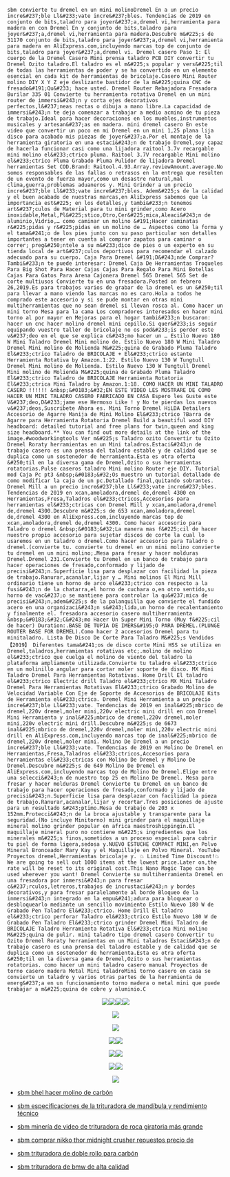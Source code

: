 
```
sbm convierte tu dremel en un mini molinoDremel En a un precio incre&#237;ble Ll&#233;vate incre&#237;bles. Tendencias de 2019 en conjunto de bits,taladro para joyer&#237;a,dremel vi,herramienta para madera en con Dremel En y conjunto de bits,taladro para joyer&#237;a,dremel vi,herramienta para madera.Descubre m&#225;s de 31170 conjunto de bits,taladro para joyer&#237;a,dremel vi,herramienta para madera en AliExpress.com,incluyendo marcas top de conjunto de bits,taladro para joyer&#237;a,dremel vi. Dremel casero Paso 1: El cuerpo de la Dremel Casero Mini prensa taladro PCB DIY convertir tu Dremel Ozito taladro.El taladro es el m&#225;s popular y vers&#225;til de todas las herramientas de poder y se ha convertido en un elemento esencial en cada kit de herramientas de bricolaje.Casero Mini Router molino DIY X Y Z eje deslizante bastidor de la m&#225;quina CNC de fresado&#191;Qu&#233; hace usted. Dremel Router Rebajadora Fresadora Burilar 335 01 Convierte tu herramienta rotativa Dremel en un mini router de immersi&#243;n y corta ejes decorativos perfectos,l&#237;neas rectas o dibuja a mano libre.La capacidad de immersi&#243;n te deja comenzar a trabajar a medio acmino de tu pieza de trabajo.Ideal para hacer decoraciones en los muebles,instrumentos musicales y artesan&#237;as en madera. mini dremel casero En este video que convertir un poco en mi Dremel en un mini 1,25 plana lija disco para acabado mis piezas de joyer&#237;a.Por el montaje de la herramienta giratoria en una estaci&#243;n de trabajo Dremel,soy capaz de hacerla funcionar casi como una lijadora raitool 3.7v recargable mini molino el&#233;ctrico pluma. Raitool 3.7V recargable Mini molino el&#233;ctrico Pluma Grabado Pluma Pulidor de lijadora Dremel herramientas Set COD.Brand: Raitool.4.93.Array.reviewAmount.average.No somos responsables de las fallas o retrasos en la entrega que resulten de un evento de fuerza mayor,como un desastre natural,mal clima,guerra,problemas aduaneros y. Mini Grinder a un precio incre&#237;ble Ll&#233;vate incre&#237;bles. Adem&#225;s de la calidad y el buen acabado de nuestras marcas,en AliExpress sabemos que la importancia est&#225; en los detalles,y tambi&#233;n tenemos art&#237;culos de Material para tu mini grinder,como Acero inoxidable,Metal,Pl&#225;stico,Otro,Cer&#225;mica,Aleaci&#243;n de aluminio,Vidrio,… como caminar un molino &#191;Hacer caminatas r&#225;pidas y r&#225;pidas en un molino de … Aspectos como la forma y el tama&#241;o de los pies junto con su paso particular son detalles importantes a tener en cuenta al comprar zapatos para caminar o correr; preg&#250;ntele a su m&#233;dico de pies o un experto en su tienda local de art&#237;culos deportivos para recomendar el calzado adecuado para su cuerpo. Caja Para Dremel &#191;D&#243;nde Comprar? Tambi&#233;n te puede interesar: Dremel Caja De Herramientas Troqueles Para Big Shot Para Hacer Cajas Cajas Para Regalo Para Mini Botellas Cajas Para Gatos Para Arena Cajonera Dremel 565 Dremel 565 Set de corte multiusos Convierte tu en una fresadora.Posted on febrero 26,2019.Es para trabajos varios de grabar de la dremel es un &#250;til para llevar a mano viendo las marcas no es caro.Hola a todos he comprado este accesorio y si se pude montar en otras mini multiherramientas que no sean dremel si llevan rosca al. Como hacer un mini torno Mesa para la cama Los compradores interesados en hacer mini torno al por mayor en Mejoras para el hogar tambi&#233;n buscaron: hacer un cnc hacer molino dremel mini cepillo.Si quer&#233;is seguir equipando vuestro taller de bricolaje no os pod&#233;is perder este v&#237;deo en el que se explica c&#243;mo hacer un … Estilo Nuevo 180 W Mini Taladro Dremel Mini molino de. Estilo Nuevo 180 W Mini Taladro Dremel Mini molino de Molienda M&#225;quina de Grabado Pluma Taladro El&#233;ctrico Taladro de BRICOLAJE + El&#233;ctrico estante Herramienta Rotativa by Amazon.1:22. Estilo Nuevo 130 W Tungtull Dremel Mini molino de Molienda. Estilo Nuevo 130 W Tungtull Dremel Mini molino de Molienda M&#225;quina de Grabado Pluma Taladro El&#233;ctrico Taladro de BRICOLAJE Herramienta Rotatoria El&#233;ctrica Mini Taladro by Amazon.1:18. COMO HACER UN MINI TALADRO CASERO !!!!!! &nbsp;&#0183;&#32;EN ESTE VIDEO LES MOSTRARE DE COMO HACER UN MINI TALADRO CASERO FABRICADO EN CASA Espero les Guste este V&#237;deo,D&#233;jame ese Hermoso Like ! y No te pierdas los nuevos v&#237;deos,Suscribete Ahora es. Mini Torno Dremel HiLDA Detailers Accesorio de Agarre Manija de Mini Molino El&#233;ctrico ?Barra de Agarre para Herramienta Rotatoria Dremel Build a beautiful wood DIY headboard: detailed tutorial and free plans for twin,queen and king size headboard.** You can find out more details at the link of the image.#woodworkingtools Ver m&#225;s Taladro ozito Convertir tu Ozito Dremel Roraty herramientas en un Mini taladros.Estaci&#243;n de trabajo casero es una prensa del taladro estable y de calidad que se duplica como un sostenedor de herramienta.Esta es otra oferta &#250;til en la diversa gama de Dremel,Ozito o sus herramientas rotatorias.Pulse caseros taladro Mini molino Router eje DIY. Tutorial mod Caja Pc pt3 &nbsp;&#0183;&#32;Os muestro un tutorial detallado de como modificar la caja de un pc.Detallado final,quitando sobrantes. Dremel Mill a un precio incre&#237;ble Ll&#233;vate incre&#237;bles. Tendencias de 2019 en xcan,amoladora,dremel de,dremel 4300 en Herramientas,Fresa,Taladros el&#233;ctricos,Accesorios para herramientas el&#233;ctricas con Dremel Mill y xcan,amoladora,dremel de,dremel 4300.Descubre m&#225;s de 653 xcan,amoladora,dremel de,dremel 4300 en AliExpress.com,incluyendo marcas top de xcan,amoladora,dremel de,dremel 4300. Como hacer accesorio para Taladro o dremel &nbsp;&#0183;&#32;La manera mas f&#225;cil de hacer nuestro propio accesorio para sujetar discos de corte la cual lo usaremos en un taladro o dremel.Como hacer accesorio para Taladro o dremel.(convierte tu. convierte tu dremel en un mini molino convierte tu dremel en un mini molino;.Mesa para fresar y hacer molduras Dremel.Dremel 231.Convierte tu Dremel en un banco de trabajo para hacer operaciones de fresado,conformado y lijado de precisi&#243;n.Superficie lisa para desplazar con facilidad la pieza de trabajo.Ranurar,acanalar,lijar y … Mini molinos El Mini Mill ordinario tiene un horno de arco el&#233;ctrico con respecto a la fusi&#243;n de la chatarra,el horno de cuchara o,en otro sentido,su horno de vac&#237;o se mantiene para controlar la qu&#237;mica de precisi&#243;n,adem&#225;s de la palanquilla que convierte el fundido acero en una organizaci&#243;n s&#243;lida,un horno de recalentamiento y finalmente el. fresadora accesorio casero multiherramienta &nbsp;&#0183;&#32;C&#243;mo Hacer Un Super Mini Torno (Muy f&#225;cil de hacer) Duration:.BASE DE TUPIA DE IMERS&#195;O PARA DREMEL.(PLUNGE ROUTER BASE FOR DREMEL).Como hacer 2 accesorios Dremel para tu minitaladro. Lista De Disco De Corte Para Taladro M&#225;s Vendidos 【2019】 Diferentes tama&#241;os de disco corte Mini HSS se utiliza en Dremel,taladros,herramientas rotativas etc;.molino de molino el&#233;ctrico que cuelga el molino de viento del taladro la plataforma ampliamente utilizada.Convierte tu taladro el&#233;ctrico en un molinillo angular para cortar moler soporte de disco. MX Mini Taladro Dremel Para Herramientas Rotativas. Home Drill El taladro el&#233;ctrico Electric drill Taladro el&#233;ctrico MX Mini Taladro Dremel Para Herramientas Rotativas El&#233;ctrico Grabado Molino de Velocidad Variable Con Eje de Soporte de Accesorios de BRICOLAJE Kits de Herramienta el&#233;ctrica. Dremel Mini Herramienta a un precio incre&#237;ble Ll&#233;vate. Tendencias de 2019 en inal&#225;mbrico de dremel,220v dremel,moler mini,220v electric mini drill en con Dremel Mini Herramienta y inal&#225;mbrico de dremel,220v dremel,moler mini,220v electric mini drill.Descubre m&#225;s de 6673 inal&#225;mbrico de dremel,220v dremel,moler mini,220v electric mini drill en AliExpress.com,incluyendo marcas top de inal&#225;mbrico de dremel,220v dremel,moler mini. Molino De Dremel a un precio incre&#237;ble Ll&#233;vate. Tendencias de 2019 en Molino De Dremel en Herramientas,Fresa,Taladros el&#233;ctricos,Accesorios para herramientas el&#233;ctricas con Molino De Dremel y Molino De Dremel.Descubre m&#225;s de 649 Molino De Dremel en AliExpress.com,incluyendo marcas top de Molino De Dremel.Elige entre una selecci&#243;n de nuestro top 25 en Molino De Dremel. Mesa para fresar y hacer molduras Dremel Convierte tu Dremel en un banco de trabajo para hacer operaciones de fresado,conformado y lijado de precisi&#243;n.Superficie lisa para desplazar con facilidad la pieza de trabajo.Ranurar,acanalar,lijar y recortar.Tres posiciones de ajuste para un resultado &#243;ptimo.Mesa de trabajo de 203 x 152mm.Protecci&#243;n de la broca ajustable y transparente para la seguridad.(No incluye Minitorno) mini grinder para el maquillaje mineral molino grinder popular en africa maestroshippingin.El maquillaje mineral puro no contiene m&#225;s ingredientes que los minerales m&#225;s finos,sometidos a un proceso especial para cubrir tu piel de forma ligera,sedosa y.NUEVO ESTUCHE COMPACT MINI,en Polvo Mineral Bronceador Mary Kay y el Maquillaje en Polvo Mineral. YouTube Proyectos dremel,Herramientas bricolaje y. 💥 Limited Time Discount!💥 We are going to sell out 1000 items at the lowest price.Later on,the rate will be reset to its original cost.This Nano Magic Tape can be used wherever you want! Dremel Convierte su multiherramienta Dremel en una fresadora por inmersi&#243;n para fresar c&#237;rculos,letreros,trabajos de incrustaci&#243;n y bordes decorativos,y para fresar paralelamente al borde Bloqueo de la inmersi&#243;n integrado en la empu&#241;adura para bloquear o desbloquearlo mediante un sencillo movimiento Estilo Nuevo 180 W de Grabado Pen Taladro El&#233;ctrico. Home Drill El taladro el&#233;ctrico perforar Taladro el&#233;ctrico Estilo Nuevo 180 W de Grabado Pen Taladro El&#233;ctrico grinder Dremel Mini Taladro de BRICOLAJE Taladro Herramienta Rotativa El&#233;ctrica Mini molino M&#225;quina de pulir. mini taladro tipo dremel casero Convertir tu Ozito Dremel Roraty herramientas en un Mini taladros Estaci&#243;n de trabajo casero es una prensa del taladro estable y de calidad que se duplica como un sostenedor de herramienta.Esta es otra oferta &#250;til en la diversa gama de Dremel,Ozito o sus herramientas rotatorias. como hacer un mini taladro casero manual Proyectos de torno casero madera Metal Mini taladroMini torno casero en casa se convierte un taladro y varios otras partes de la herramienta de energ&#237;a en un funcionamiento torno madera o metal mini que puede trabajar a m&#225;quina de cobre y aluminio.C 
```

<div align="center">

<a href="https://es-mill.shibang-china.com/github&k=sbm+convierte+tu+dremel+en+un+mini+molino"><img src="https://static.shibang-china.com/es/mill/index.jpg"></a><a href="https://es-mill.shibang-china.com/materials.htmlgithub&k=sbm+convierte+tu+dremel+en+un+mini+molino"><img src="https://static.shibang-china.com/es/mill/materials.jpg"></a><a href="https://es-mill.shibang-china.com/about.htmlgithub&k=sbm+convierte+tu+dremel+en+un+mini+molino"><img src="https://static.shibang-china.com/es/mill/about.jpg"></a><a href="https://es-mill.shibang-china.com/contact.htmlgithub&k=sbm+convierte+tu+dremel+en+un+mini+molino"><img src="https://static.shibang-china.com/es/mill/contact.jpg"></a>

<a href="https://es-mill.shibang-china.com/github&k=sbm+convierte+tu+dremel+en+un+mini+molino"><img src="https://static.shibang-china.com/es/mill/banner.jpg"></a>

<a href="https://swt.shibang-china.com/github&k=sbm+convierte+tu+dremel+en+un+mini+molino"><img src="https://static.shibang-china.com/es/mill/chat.jpg"></a>

<a href="https://es-mill.shibang-china.com/products/vertical-roller-mill.htmlgithub&k=sbm+convierte+tu+dremel+en+un+mini+molino"><img src="https://static.shibang-china.com/es/mill/vertical.jpg"></a><a href="https://es-mill.shibang-china.com/products/raymond-mill.htmlgithub&k=sbm+convierte+tu+dremel+en+un+mini+molino"><img src="https://static.shibang-china.com/es/mill/raymond.jpg"></a>

<a href="https://es-mill.shibang-china.com/products/ultrafine-grinding-mill.htmlgithub&k=sbm+convierte+tu+dremel+en+un+mini+molino"><img src="https://static.shibang-china.com/es/mill/ultrafine.jpg"></a><a href="https://es-mill.shibang-china.com/products/trapezium-grinding-mill.htmlgithub&k=sbm+convierte+tu+dremel+en+un+mini+molino"><img src="https://static.shibang-china.com/es/mill/trapezium.jpg"></a>

<a href="https://es-mill.shibang-china.com/products/ball-mill.htmlgithub&k=sbm+convierte+tu+dremel+en+un+mini+molino"><img src="https://static.shibang-china.com/es/mill/ball.jpg"></a><a href="https://es-mill.shibang-china.com/products/hammer-mill.htmlgithub&k=sbm+convierte+tu+dremel+en+un+mini+molino"><img src="https://static.shibang-china.com/es/mill/hammer.jpg"></a>

<a href="https://swt.shibang-china.com/github&k=sbm+convierte+tu+dremel+en+un+mini+molino"><img src="https://static.shibang-china.com/es/mill/case.jpg"></a>

</div>


* [sbm bhel hacer molino de carbón](sbm%20bhel%20hacer%20molino%20de%20carb%C3%B3n.md)

* [sbm especificaciones de la trituradora de mandíbula y rendimiento técnico](sbm%20especificaciones%20de%20la%20trituradora%20de%20mand%C3%ADbula%20y%20rendimiento%20t%C3%A9cnico.md)

* [sbm minería de video de trituradora de roca giratoria más grande](sbm%20miner%C3%ADa%20de%20video%20de%20trituradora%20de%20roca%20giratoria%20m%C3%A1s%20grande.md)

* [sbm comprar nikko thor midnight crusher repuestos precio de](sbm%20comprar%20nikko%20thor%20midnight%20crusher%20repuestos%20precio%20de.md)

* [sbm trituradora de doble rollo para carbón](sbm%20trituradora%20de%20doble%20rollo%20para%20carb%C3%B3n.md)

* [sbm trituradora de bmw de alta calidad](sbm%20trituradora%20de%20bmw%20de%20alta%20calidad.md)